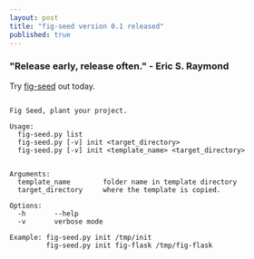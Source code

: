 ```yaml
---
layout: post
title: "fig-seed version 0.1 released"
published: true
---
```


### "Release early, release often." - Eric S. Raymond

Try [fig-seed](https://github.com/arbiterofcool/fig-seed) out today.

```

Fig Seed, plant your project.

Usage:
  fig-seed.py list
  fig-seed.py [-v] init <target_directory>
  fig-seed.py [-v] init <template_name> <target_directory>


Arguments:
  template_name        folder name in template directory
  target_directory     where the template is copied.

Options:
  -h       --help
  -v       verbose mode

Example: fig-seed.py init /tmp/init
         fig-seed.py init fig-flask /tmp/fig-flask
         
```
